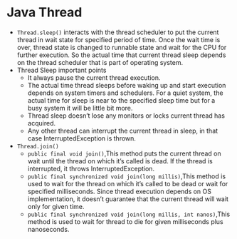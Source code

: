 Java Thread
===============
+ ``Thread.sleep()`` interacts with the thread scheduler to put the current thread in wait state for specified period of time. Once the wait time is over, thread state is changed to runnable state and wait for the CPU for further execution. So the actual time that current thread sleep depends on the thread scheduler that is part of operating system.
+ Thread Sleep important points
  + It always pause the current thread execution.
  + The actual time thread sleeps before waking up and start execution depends on system timers and schedulers. For a quiet system, the actual time for sleep is near to the specified sleep time but for a busy system it will be little bit more.
  + Thread sleep doesn’t lose any monitors or locks current thread has acquired.
  + Any other thread can interrupt the current thread in sleep, in that case InterruptedException is thrown.
+ ``Thread.join()``
  + ``public final void join()``,This method puts the current thread on wait until the thread on which it’s called is dead. If the thread is interrupted, it throws InterruptedException.
  + ``public final synchronized void join(long millis)``,This method is used to wait for the thread on which it’s called to be dead or wait for specified milliseconds. Since thread execution depends on OS implementation, it doesn’t guarantee that the current thread will wait only for given time.
  + ``public final synchronized void join(long millis, int nanos)``,This method is used to wait for thread to die for given milliseconds plus nanoseconds.